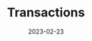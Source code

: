 ---
date: '2023-02-23'
version: 'Corda 5.0'
title: "Transactions"
menu:
  corda5:
    identifier: corda5-develop-transactions
    parent: corda5-develop-ledger
    weight: 2000
section_menu: corda5
---